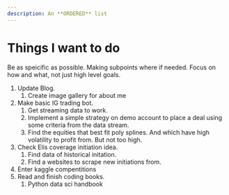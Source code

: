 ```yaml
---
description: An **ORDERED** list
---
```

# Things I want to do

Be as speicific as possible. Making subpoints where if needed. Focus on how and what, not just high level goals. 

1. Update Blog.  
    1. Create image gallery for about me
1. Make basic IG trading bot.
    1. Get streaming data to work.
    1. Implement a simple strategy on demo account to place a deal using some criteria from the data stream.
    1. Find the equities that best fit poly splines. And which have high volatility to profit from. But not too high.
1. Check Elis coverage initiation idea.
    1. Find data of historical initation.
    1. Find a websites to scrape new initiations from.
1. Enter kaggle compentitions
1. Read and finish coding books.
    1. Python data sci handbook